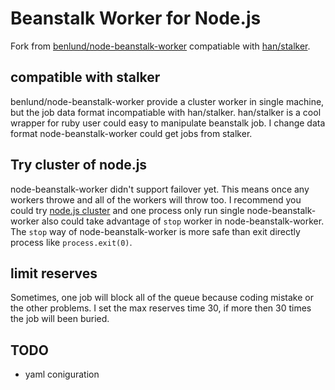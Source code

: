 Beanstalk Worker for Node.js
============================

Fork from [benlund/node-beanstalk-worker](https://github.com/benlund/node-beanstalk-worker) compatiable with [han/stalker](https://github.com/han/stalker).

## compatible with stalker
benlund/node-beanstalk-worker provide a cluster worker in single machine, but the job data format incompatiable with han/stalker. han/stalker is a cool wrapper for ruby user could easy to manipulate beanstalk job. I change data format node-beanstalk-worker could get jobs from stalker.

## Try cluster of node.js
node-beanstalk-worker didn't support failover yet. This means once any workers throwe and all of the workers will throw too. I recommend you could try [node.js cluster](http://nodejs.org/api/cluster.html) and one process only run single node-beanstalk-worker also could take advantage of `stop` worker in node-beanstalk-worker. The `stop` way of node-beanstalk-worker is more safe than exit directly process like `process.exit(0)`.

## limit reserves
Sometimes, one job will block all of the queue because coding mistake or the other problems. I set the max reserves time 30, if more then 30 times the job will been buried.

## TODO

* yaml coniguration